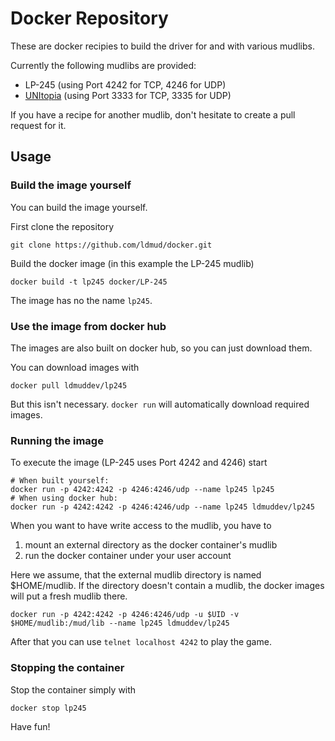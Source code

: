 # Docker Repository

These are docker recipies to build the driver for and with various mudlibs.

Currently the following mudlibs are provided:
 * LP-245 (using Port 4242 for TCP, 4246 for UDP)
 * [UNItopia](https://www.unitopia.de) (using Port 3333 for TCP, 3335 for UDP)

If you have a recipe for another mudlib, don't hesitate to create a pull request for it.

## Usage

### Build the image yourself

You can build the image yourself.

First clone the repository
```
git clone https://github.com/ldmud/docker.git
```

Build the docker image (in this example the LP-245 mudlib)
```
docker build -t lp245 docker/LP-245
```

The image has no the name `lp245`.

### Use the image from docker hub

The images are also built on docker hub, so you can just download them.

You can download images with
```
docker pull ldmuddev/lp245
```

But this isn't necessary. `docker run` will automatically download required images.

### Running the image

To execute the image (LP-245 uses Port 4242 and 4246) start
```
# When built yourself:
docker run -p 4242:4242 -p 4246:4246/udp --name lp245 lp245
# When using docker hub:
docker run -p 4242:4242 -p 4246:4246/udp --name lp245 ldmuddev/lp245
```

When you want to have write access to the mudlib, you have to
1. mount an external directory as the docker container's mudlib
2. run the docker container under your user account

Here we assume, that the external mudlib directory is named $HOME/mudlib.
If the directory doesn't contain a mudlib, the docker images will put
a fresh mudlib there.

```
docker run -p 4242:4242 -p 4246:4246/udp -u $UID -v $HOME/mudlib:/mud/lib --name lp245 ldmuddev/lp245
```

After that you can use `telnet localhost 4242` to play the game.

### Stopping the container

Stop the container simply with
```
docker stop lp245
```

Have fun!
